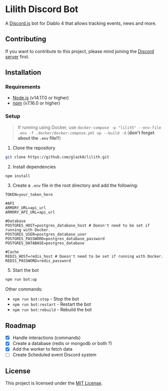 # Lilith Discord Bot

A [Discord.js](https://discord.js.org/#/) bot for Diablo 4 that allows tracking events, news and more.

## Contributing

If you want to contribute to this project, please mind joining the [Discord server](https://discord.gg/Mv2yCrJK87) first.

## Installation

### Requirements

- [Node.js](https://nodejs.org/en/) (v14.17.0 or higher)
- [npm](https://www.npmjs.com/) (v7.16.0 or higher)

### Setup

> If running using Docker, use `docker-compose -p "lilith" --env-file .env -f .docker/docker-compose.yml up --build -d` (**don't forget about the `.env` file!!**)

1. Clone the repository

```bash
git clone https://github.com/glazk0/lilith.git
```

2. Install dependencies

```bash
npm install
```

3. Create a `.env` file in the root directory and add the following:

```env
TOKEN=your_token_here

#API
ARMORY_URL=api_url
ARMORY_API_URL=api_url

#Database
POSTGRES_HOST=postgres_database_host # Doesn't need to be set if running with Docker.
POSTGRES_USER=postgres_database_user
POSTGRES_PASSWORD=postgres_database_password
POSTGRES_DATABASE=postgres_database

#Cache
REDIS_HOST=redis_host # Doesn't need to be set if running with Docker.
REDIS_PASSWORD=redis_password
```

5. Start the bot

```bash
npm run bot:up
```

Other commands:

- `npm run bot:stop` - Stop the bot
- `npm run bot:restart` - Restart the bot
- `npm run bot:rebuild` - Rebuild the bot

## Roadmap

- [x] Handle interactions (commands)
- [x] Create a database (redis or mongodb or both ?)
- [x] Add the worker to fetch data
- [ ] Create Scheduled event Discord system

## License

This project is licensed under the [MIT License](LICENSE).
